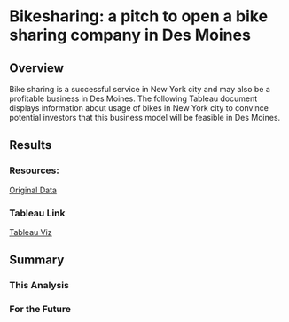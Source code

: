# Bikesharing: a pitch to open a bike sharing company in Des Moines

## Overview
Bike sharing is a successful service in New York city and may also be a profitable business in Des Moines.  The following Tableau document displays information about usage of bikes in New York city to convince potential investors that this business model will be feasible in Des Moines.

## Results
### Resources:
[Original Data](https://s3.amazonaws.com/tripdata/201908-citibike-tripdata.csv.zip)

### Tableau Link
[Tableau Viz](https://public.tableau.com/views/Module14ChallengeBikeShareViability/BikeShareViability?:language=en-US&publish=yes&:display_count=n&:origin=viz_share_link)

## Summary

### This Analysis

### For the Future
